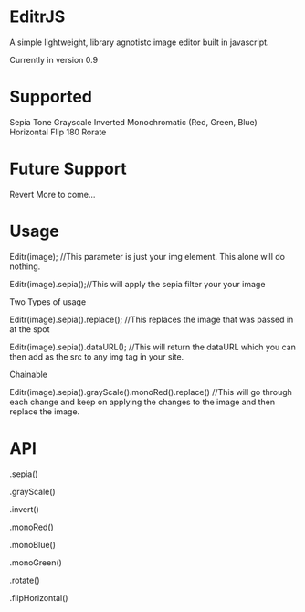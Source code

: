 EditrJS 
========
A simple lightweight, library agnotistc image editor built in javascript. 

Currently in version 0.9

Supported
=========

Sepia Tone
Grayscale
Inverted
Monochromatic (Red, Green, Blue)
Horizontal Flip
180 Rorate

Future Support
==============
Revert
More to come...

Usage
=======
Editr(image); //This parameter is just your img element. This alone will do nothing.

Editr(image).sepia();//This will apply the sepia filter your your image


Two Types of usage

Editr(image).sepia().replace(); //This replaces the image that was passed in at the spot

Editr(image).sepia().dataURL(); //This will return the dataURL which you can then add as the src to any img tag in your site. 


Chainable

Editr(image).sepia().grayScale().monoRed().replace() //This will go through each change and keep on applying the changes to the image and then replace the image. 


API
======

.sepia()

.grayScale()

.invert()

.monoRed()

.monoBlue()

.monoGreen()

.rotate()

.flipHorizontal()